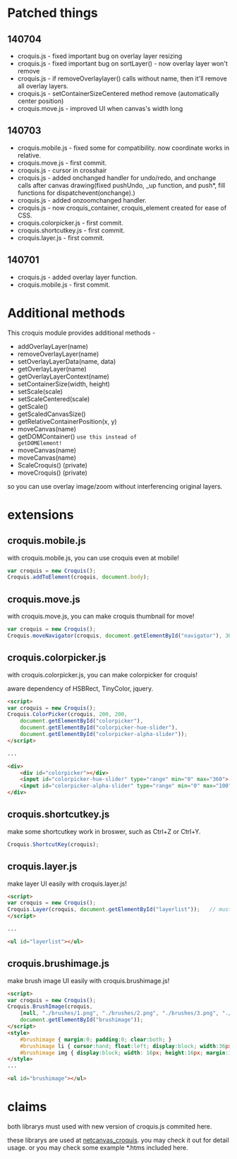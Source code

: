 Patched things
=======================

140704
-----------------------
* croquis.js - fixed important bug on overlay layer resizing
* croquis.js - fixed important bug on sortLayer() - now overlay layer won't remove
* croquis.js - if removeOverlaylayer() calls without name, then it'll remove all overlay layers.
* croquis.js - setContainerSizeCentered method remove (automatically center position)
* croquis.move.js - improved UI when canvas's width long

140703
-----------------------

* croquis.mobile.js - fixed some for compatibility. now coordinate works in relative.
* croquis.move.js - first commit.
* croquis.js - cursor in crosshair
* croquis.js - added onchanged handler for undo/redo, and onchange calls after canvas drawing(fixed pushUndo, _up function, and push*, fill functions for dispatchevent(onchange).)
* croquis.js - added onzoomchanged handler.
* croquis.js - now croquis_container, croquis_element created for ease of CSS.
* croquis.colorpicker.js - first commit.
* croquis.shortcutkey.js - first commit.
* croquis.layer.js - first commit.


140701
-----------------------

* croquis.js - added overlay layer function.
* croquis.mobile.js - first commit.


Additional methods
=======================

This croquis module provides additional methods -

* addOverlayLayer(name)
* removeOverlayLayer(name)
* setOverlayLayerData(name, data)
* getOverlayLayer(name)
* getOverlayLayerContext(name)
* setContainerSize(width, height)
* setScale(scale)
* setScaleCentered(scale)
* getScale()
* getScaledCanvasSize()
* getRelativeContainerPosition(x, y)
* moveCanvas(name)
* getDOMContainer() <code>use this instead of getDOMElement!</code>
* moveCanvas(name)
* moveCanvas(name)
* ScaleCroquis() (private)
* moveCroquis() (private)

so you can use overlay image/zoom without interferencing original layers.

extensions
=======================

croquis.mobile.js
-----------------------

with croquis.mobile.js, you can use croquis even at mobile!

```javascript
var croquis = new Croquis();
Croquis.addToElement(croquis, document.body);
```

croquis.move.js
-----------------------

with croquis.move.js, you can make croquis thumbnail for move!

```javascript
var croquis = new Croquis();
Croquis.moveNavigator(croquis, document.getElementById("navigator"), 300, 200);
```

croquis.colorpicker.js
-----------------------

with croquis.colorpicker.js, you can make colorpicker for croquis!

aware dependency of HSBRect, TinyColor, jquery.

```html
<script>
var croquis = new Croquis();
Croquis.ColorPicker(croquis, 200, 200,
	document.getElementById("colorpicker"),
	document.getElementById("colorpicker-hue-slider"),
	document.getElementById("colorpicker-alpha-slider"));
</script>

...

<div>
	<div id="colorpicker"></div>
	<input id="colorpicker-hue-slider" type="range" min="0" max="360">
	<input id="colorpicker-alpha-slider" type="range" min="0" max="100" value="100">
</div>
```

croquis.shortcutkey.js
-----------------------

make some shortcutkey work in broswer, such as Ctrl+Z or Ctrl+Y.

```javascript
Croquis.ShortcutKey(croquis);
```

croquis.layer.js
-----------------------

make layer UI easily with croquis.layer.js!

```html
<script>
var croquis = new Croquis();
Croquis.Layer(croquis, document.getElementById("layerlist"));	// must called immediately after croquis created
</script>

...

<ul id="layerlist"></ul>
```

croquis.brushimage.js
-----------------------

make brush image UI easily with croquis.brushimage.js!

```html
<script>
var croquis = new Croquis();
Croquis.BrushImage(croquis,
	[null, "./brushes/1.png", "./brushes/2.png", "./brushes/3.png", "./brushes/4.png", "./brushes/5.png"],
	document.getElementById("brushimage"));
</script>
<style>
	#brushimage { margin:0; padding:0; clear:both; }
	#brushimage li { cursor:hand; float:left; display:block; width:36px; height:36px; border:1px solid #ccc; }
	#brushimage img { display:block; width: 16px; height:16px; margin:10px; }
</style>
...

<ul id="brushimage"></ul>
```

claims
=======================

both librarys must used with new version of croquis.js commited here.

these librarys are used at [netcanvas_croquis](https://github.com/kuna/netcanvas_croquis). you may check it out for detail usage. or you may check some example *.htms included here.
